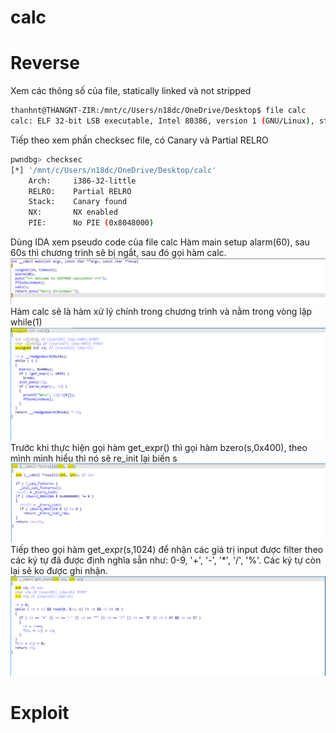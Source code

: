 # calc

# Reverse

Xem các thông số của file, statically linked và not stripped
```sh
thanhnt@THANGNT-ZIR:/mnt/c/Users/n18dc/OneDrive/Desktop$ file calc
calc: ELF 32-bit LSB executable, Intel 80386, version 1 (GNU/Linux), statically linked, for GNU/Linux 2.6.24, BuildID[sha1]=26cd6e85abb708b115d4526bcce2ea6db8a80c64, not stripped
```
Tiếp theo xem phần checksec file, có Canary và Partial RELRO
```sh
pwndbg> checksec
[*] '/mnt/c/Users/n18dc/OneDrive/Desktop/calc'
    Arch:     i386-32-little
    RELRO:    Partial RELRO
    Stack:    Canary found
    NX:       NX enabled
    PIE:      No PIE (0x8048000)
```

Dùng IDA xem pseudo code của file calc
Hàm main setup alarm(60), sau 60s thì chương trình sẽ bị ngắt, sau đó gọi hàm calc.
![main](https://github.com/zirami/pwnable.tw/blob/main/calc/images/main.png)
Hàm calc sẽ là hàm xử lý chính trong chương trình và nằm trong vòng lặp while(1)
![calc](https://github.com/zirami/pwnable.tw/blob/main/calc/images/calc.png)
Trước khi thực hiện gọi hàm get_expr() thì gọi hàm bzero(s,0x400), theo mình mình hiểu thì nó sẽ re_init lại biến s
![bzero](https://github.com/zirami/pwnable.tw/blob/main/calc/images/bzero.png)
Tiếp theo gọi hàm get_expr(s,1024) để nhận các giá trị input được filter theo các ký tự đã được định nghĩa sẵn như: 0-9, '+', '-', '*', '/', '%'. Các ký tự còn lại sẽ ko được ghi nhận.
![get_expr](https://github.com/zirami/pwnable.tw/blob/main/calc/images/get_expr.png)
# Exploit
